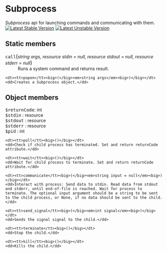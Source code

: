 # Subprocess
*Subprocess* api for launching commands and communicating with them. [![Latest Stable Version](https://poser.pugx.org/wapmorgan/subprocess/v/stable)](https://packagist.org/packages/wapmorgan/subprocess) [![Latest Unstable Version](https://poser.pugx.org/wapmorgan/subprocess/v/unstable)](https://packagist.org/packages/wapmorgan/subprocess)

## Static members

<dl>
    <dt><tt>call</tt><big>(</big><em>string args, resource stdin = null, resource stdout = null, resource stderr = null</em><big>)</big></dt>
    <dd>Runs a system command and returns result.</dd>

    <dt><tt>popen</tt><big>(</big><em>string args</em><big>)</big></dt>
    <dd>Creates a Subprocess object.</dd>
</dl>

## Object members

<dl>
    <dt><tt>$returnCode</tt>: int</dt>
    <dt><tt>$stdin</tt> : resource</dt>
    <dt><tt>$stdout</tt> : resource</dt>
    <dt><tt>$stderr</tt> : resource</dt>
    <dt><tt>$pid</tt> : int</dt>

    <dt><tt>poll</tt><big>()</big></dt>
    <dd>Check if child process has terminated. Set and return returnCode attribute.</dd>

    <dt><tt>wait</tt><big>()</big></dt>
    <dd>Wait for child process to terminate. Set and return returnCode attribute.</dd>

    <dt><tt>communicate</tt><big>(</big><em>string input = null</em><big>)</big></dt>
    <dd>Interact with process: Send data to stdin. Read data from stdout and stderr, until end-of-file is reached. Wait for process to terminate. The optional input argument should be a string to be sent to the child process, or None, if no data should be sent to the child.</dd>

    <dt><tt>send_signal</tt><big>(</big><em>int signal</em><big>)</big></dt>
    <dd>Sends the signal signal to the child.</dd>

    <dt><tt>terminate</tt><big>()</big></dt>
    <dd>Stop the child.</dd>

    <dt><tt>kill</tt><big>()</big></dt>
    <dd>Kills the child.</dd>
</dl>

